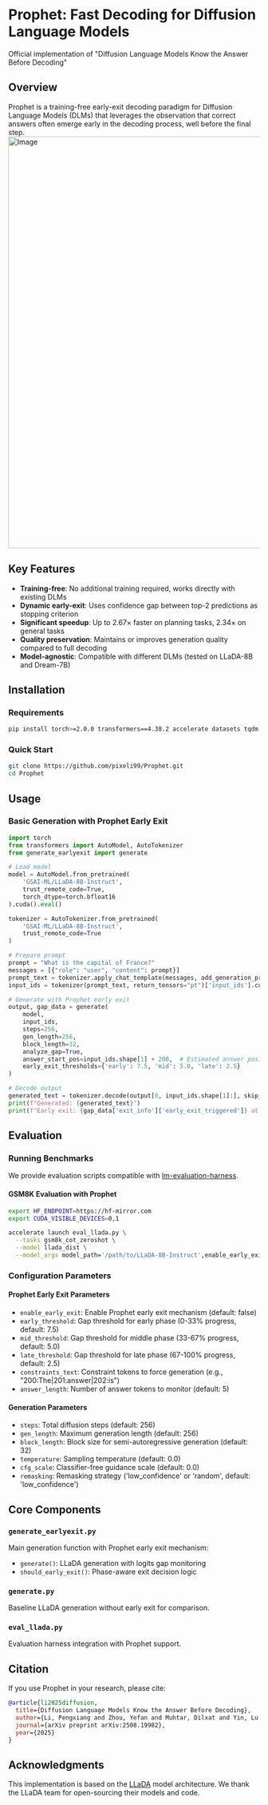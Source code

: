 # Prophet: Fast Decoding for Diffusion Language Models

Official implementation of "Diffusion Language Models Know the Answer Before Decoding"

## Overview
Prophet is a training-free early-exit decoding paradigm for Diffusion Language Models (DLMs) that leverages the observation that correct answers often emerge early in the decoding process, well before the final step.
<img width="1938" height="824" alt="Image" src="https://github.com/user-attachments/assets/972eb05c-c3fd-4b21-a2a4-ce50f0045b73" />

## Key Features

- **Training-free**: No additional training required, works directly with existing DLMs
- **Dynamic early-exit**: Uses confidence gap between top-2 predictions as stopping criterion
- **Significant speedup**: Up to 2.67× faster on planning tasks, 2.34× on general tasks
- **Quality preservation**: Maintains or improves generation quality compared to full decoding
- **Model-agnostic**: Compatible with different DLMs (tested on LLaDA-8B and Dream-7B)

## Installation

### Requirements
```bash
pip install torch>=2.0.0 transformers==4.38.2 accelerate datasets tqdm
```

### Quick Start
```bash
git clone https://github.com/pixeli99/Prophet.git
cd Prophet
```

## Usage

### Basic Generation with Prophet Early Exit

```python
import torch
from transformers import AutoModel, AutoTokenizer
from generate_earlyexit import generate

# Load model
model = AutoModel.from_pretrained(
    'GSAI-ML/LLaDA-8B-Instruct', 
    trust_remote_code=True, 
    torch_dtype=torch.bfloat16
).cuda().eval()

tokenizer = AutoTokenizer.from_pretrained(
    'GSAI-ML/LLaDA-8B-Instruct', 
    trust_remote_code=True
)

# Prepare prompt
prompt = "What is the capital of France?"
messages = [{"role": "user", "content": prompt}]
prompt_text = tokenizer.apply_chat_template(messages, add_generation_prompt=True, tokenize=False)
input_ids = tokenizer(prompt_text, return_tensors="pt")['input_ids'].cuda()

# Generate with Prophet early exit
output, gap_data = generate(
    model, 
    input_ids,
    steps=256,
    gen_length=256,
    block_length=32,
    analyze_gap=True,
    answer_start_pos=input_ids.shape[1] + 200,  # Estimated answer position
    early_exit_thresholds={'early': 7.5, 'mid': 5.0, 'late': 2.5}
)

# Decode output
generated_text = tokenizer.decode(output[0, input_ids.shape[1]:], skip_special_tokens=True)
print(f"Generated: {generated_text}")
print(f"Early exit: {gap_data['exit_info']['early_exit_triggered']} at step {gap_data['exit_info']['exit_decision_step']}")
```

## Evaluation

### Running Benchmarks

We provide evaluation scripts compatible with [lm-evaluation-harness](https://github.com/EleutherAI/lm-evaluation-harness).

#### GSM8K Evaluation with Prophet
```bash
export HF_ENDPOINT=https://hf-mirror.com
export CUDA_VISIBLE_DEVICES=0,1

accelerate launch eval_llada.py \
  --tasks gsm8k_cot_zeroshot \
  --model llada_dist \
  --model_args model_path='/path/to/LLaDA-8B-Instruct',enable_early_exit=true,constraints_text="200:The|201:answer|202:is",gen_length=256,steps=256,block_length=32
```

### Configuration Parameters

#### Prophet Early Exit Parameters
- `enable_early_exit`: Enable Prophet early exit mechanism (default: false)
- `early_threshold`: Gap threshold for early phase (0-33% progress, default: 7.5)
- `mid_threshold`: Gap threshold for middle phase (33-67% progress, default: 5.0)  
- `late_threshold`: Gap threshold for late phase (67-100% progress, default: 2.5)
- `constraints_text`: Constraint tokens to force generation (e.g., "200:The|201:answer|202:is")
- `answer_length`: Number of answer tokens to monitor (default: 5)

#### Generation Parameters
- `steps`: Total diffusion steps (default: 256)
- `gen_length`: Maximum generation length (default: 256)
- `block_length`: Block size for semi-autoregressive generation (default: 32)
- `temperature`: Sampling temperature (default: 0.0)
- `cfg_scale`: Classifier-free guidance scale (default: 0.0)
- `remasking`: Remasking strategy ('low_confidence' or 'random', default: 'low_confidence')

## Core Components

### `generate_earlyexit.py`
Main generation function with Prophet early exit mechanism:
- `generate()`: LLaDA generation with logits gap monitoring
- `should_early_exit()`: Phase-aware exit decision logic

### `generate.py`
Baseline LLaDA generation without early exit for comparison.

### `eval_llada.py`
Evaluation harness integration with Prophet support.

## Citation

If you use Prophet in your research, please cite:

```bibtex
@article{li2025diffusion,
  title={Diffusion Language Models Know the Answer Before Decoding},
  author={Li, Pengxiang and Zhou, Yefan and Muhtar, Dilxat and Yin, Lu and Yan, Shilin and Shen, Li and Liang, Yi and Vosoughi, Soroush and Liu, Shiwei},
  journal={arXiv preprint arXiv:2508.19982},
  year={2025}
}
```

## Acknowledgments

This implementation is based on the [LLaDA](https://github.com/ML-GSAI/LLaDA) model architecture. We thank the LLaDA team for open-sourcing their models and code.